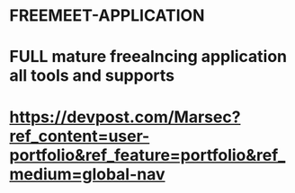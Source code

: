 # FREEMEET-APPLICATION
# FULL mature freealncing application all tools and supports
# https://devpost.com/Marsec?ref_content=user-portfolio&ref_feature=portfolio&ref_medium=global-nav
